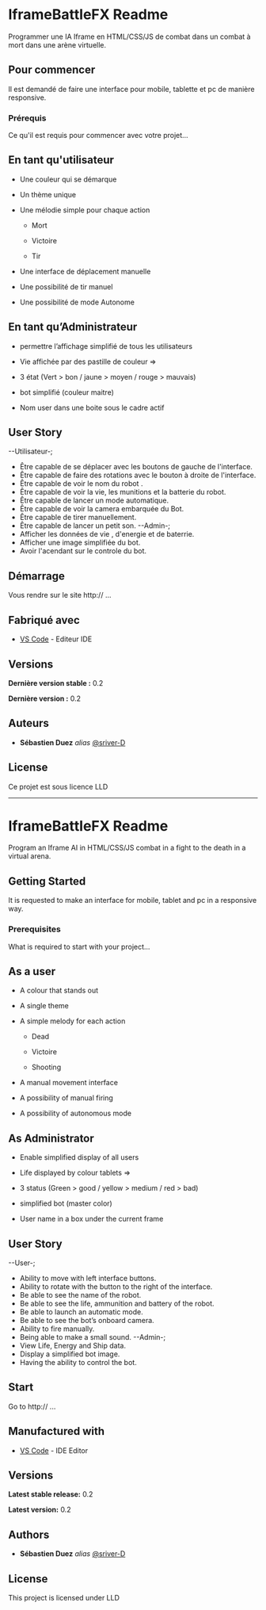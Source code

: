# IframeBattleFX Readme

Programmer une IA Iframe en HTML/CSS/JS de combat dans un combat à mort dans une arène virtuelle.

## Pour commencer

Il est demandé de faire une interface pour mobile, tablette et pc de manière responsive.

### Prérequis

Ce qu'il est requis pour commencer avec votre projet...

## En tant qu'utilisateur

- Une couleur qui se démarque

- Un thème unique

- Une mélodie simple pour chaque action

  - Mort

  - Victoire

  - Tir

- Une interface de déplacement manuelle

- Une possibilité de tir manuel

- Une possibilité de mode Autonome

## En tant qu’Administrateur

- permettre l’affichage simplifié de tous les utilisateurs

- Vie affichée par des pastille de couleur =>

- 3 état (Vert > bon / jaune > moyen / rouge > mauvais)

- bot simplifié (couleur maitre)

- Nom user dans une boite sous le cadre actif

## User Story

--Utilisateur-;

- Être capable de se déplacer avec les boutons de gauche de l'interface.
- Être capable de faire des rotations avec le bouton à droite de l'interface.
- Être capable de voir le nom du robot .
- Être capable de voir la vie, les munitions et la batterie du robot.
- Être capable de lancer un mode automatique.
- Être capable de voir la camera embarquée du Bot.
- Être capable de tirer manuellement.
- Être capable de lancer un petit son.
  --Admin-;
- Afficher les données de vie , d'energie et de baterrie.
- Afficher une image simplifiée du bot.
- Avoir l'acendant sur le controle du bot.

## Démarrage

Vous rendre sur le site http:// ...

## Fabriqué avec

- [VS Code](https://code.visualstudio.com/) - Editeur IDE

## Versions

**Dernière version stable :** 0.2

**Dernière version :** 0.2

## Auteurs

- **Sébastien Duez** _alias_ [@sriver-D](https://github.com/D-Sriver)

## License

Ce projet est sous licence LLD

---

# IframeBattleFX Readme

Program an Iframe AI in HTML/CSS/JS combat in a fight to the death in a virtual arena.

## Getting Started

It is requested to make an interface for mobile, tablet and pc in a responsive way.

### Prerequisites

What is required to start with your project...

## As a user

- A colour that stands out

- A single theme

- A simple melody for each action

  - Dead

  - Victoire

  - Shooting

- A manual movement interface

- A possibility of manual firing

- A possibility of autonomous mode

## As Administrator

- Enable simplified display of all users

- Life displayed by colour tablets =>

- 3 status (Green > good / yellow > medium / red > bad)

- simplified bot (master color)

- User name in a box under the current frame

## User Story

--User-;

- Ability to move with left interface buttons.
- Ability to rotate with the button to the right of the interface.
- Be able to see the name of the robot.
- Be able to see the life, ammunition and battery of the robot.
- Be able to launch an automatic mode.
- Be able to see the bot’s onboard camera.
- Ability to fire manually.
- Being able to make a small sound.
  --Admin-;
- View Life, Energy and Ship data.
- Display a simplified bot image.
- Having the ability to control the bot.

## Start

Go to http:// ...

## Manufactured with

- [VS Code](https://code.visualstudio.com/) - IDE Editor

## Versions

**Latest stable release:** 0.2

**Latest version:** 0.2

## Authors

- **Sébastien Duez** _alias_ [@sriver-D](https://github.com/D-Sriver)

## License

This project is licensed under LLD
